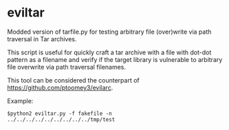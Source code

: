 # eviltar
Modded version of tarfile.py for testing arbitrary file (over)write via path traversal in Tar archives.

This script is useful for quickly craft a tar archive with a file with dot-dot pattern as a filename and verify if the target library is vulnerable to arbitrary file overwrite via path traversal filenames.

This tool can be considered the counterpart of https://github.com/ptoomey3/evilarc.

Example:

<code>$python2 eviltar.py -f fakefile -n ../../../../../../../../../tmp/test</code>
